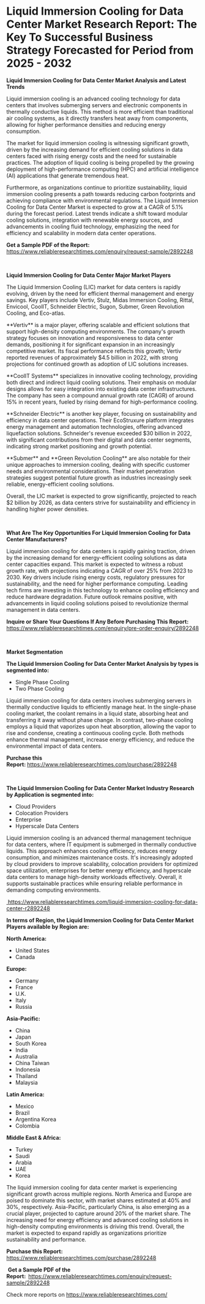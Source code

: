 <p><h1>Liquid Immersion Cooling for Data Center Market Research Report: The Key To Successful Business Strategy Forecasted for Period from 2025 - 2032</h1></p><p><strong>Liquid Immersion Cooling for Data Center Market Analysis and Latest Trends</strong></p>
<p><p>Liquid immersion cooling is an advanced cooling technology for data centers that involves submerging servers and electronic components in thermally conductive liquids. This method is more efficient than traditional air cooling systems, as it directly transfers heat away from components, allowing for higher performance densities and reducing energy consumption. </p><p>The market for liquid immersion cooling is witnessing significant growth, driven by the increasing demand for efficient cooling solutions in data centers faced with rising energy costs and the need for sustainable practices. The adoption of liquid cooling is being propelled by the growing deployment of high-performance computing (HPC) and artificial intelligence (AI) applications that generate tremendous heat. </p><p>Furthermore, as organizations continue to prioritize sustainability, liquid immersion cooling presents a path towards reducing carbon footprints and achieving compliance with environmental regulations. The Liquid Immersion Cooling for Data Center Market is expected to grow at a CAGR of 5.1% during the forecast period. Latest trends indicate a shift toward modular cooling solutions, integration with renewable energy sources, and advancements in cooling fluid technology, emphasizing the need for efficiency and scalability in modern data center operations.</p></p>
<p><strong>Get a Sample PDF of the Report:&nbsp;</strong> <a href="https://www.reliableresearchtimes.com/enquiry/request-sample/2892248?utm_campaign=3291&utm_medium=2&utm_source=Github&utm_content=ia&utm_term=15032025&utm_id=liquid-immersion-cooling-for-data-center">https://www.reliableresearchtimes.com/enquiry/request-sample/2892248</a></p>
<p>&nbsp;</p>
<p><strong>Liquid Immersion Cooling for Data Center Major Market Players</strong></p>
<p><p>The Liquid Immersion Cooling (LIC) market for data centers is rapidly evolving, driven by the need for efficient thermal management and energy savings. Key players include Vertiv, Stulz, Midas Immersion Cooling, Rittal, Envicool, CoolIT, Schneider Electric, Sugon, Submer, Green Revolution Cooling, and Eco-atlas.</p><p>**Vertiv** is a major player, offering scalable and efficient solutions that support high-density computing environments. The company's growth strategy focuses on innovation and responsiveness to data center demands, positioning it for significant expansion in an increasingly competitive market. Its fiscal performance reflects this growth; Vertiv reported revenues of approximately $4.5 billion in 2022, with strong projections for continued growth as adoption of LIC solutions increases.</p><p>**CoolIT Systems** specializes in innovative cooling technology, providing both direct and indirect liquid cooling solutions. Their emphasis on modular designs allows for easy integration into existing data center infrastructures. The company has seen a compound annual growth rate (CAGR) of around 15% in recent years, fueled by rising demand for high-performance cooling.</p><p>**Schneider Electric** is another key player, focusing on sustainability and efficiency in data center operations. Their EcoStruxure platform integrates energy management and automation technologies, offering advanced liquefaction solutions. Schneider's revenue exceeded $30 billion in 2022, with significant contributions from their digital and data center segments, indicating strong market positioning and growth potential.</p><p>**Submer** and **Green Revolution Cooling** are also notable for their unique approaches to immersion cooling, dealing with specific customer needs and environmental considerations. Their market penetration strategies suggest potential future growth as industries increasingly seek reliable, energy-efficient cooling solutions.</p><p>Overall, the LIC market is expected to grow significantly, projected to reach $2 billion by 2026, as data centers strive for sustainability and efficiency in handling higher power densities.</p></p>
<p>&nbsp;</p>
<p><strong>What Are The Key Opportunities For Liquid Immersion Cooling for Data Center Manufacturers?</strong></p>
<p><p>Liquid immersion cooling for data centers is rapidly gaining traction, driven by the increasing demand for energy-efficient cooling solutions as data center capacities expand. This market is expected to witness a robust growth rate, with projections indicating a CAGR of over 25% from 2023 to 2030. Key drivers include rising energy costs, regulatory pressures for sustainability, and the need for higher performance computing. Leading tech firms are investing in this technology to enhance cooling efficiency and reduce hardware degradation. Future outlook remains positive, with advancements in liquid cooling solutions poised to revolutionize thermal management in data centers.</p></p>
<p><strong>Inquire or Share Your Questions If Any Before Purchasing This Report:</strong> <a href="https://www.reliableresearchtimes.com/enquiry/pre-order-enquiry/2892248?utm_campaign=3291&utm_medium=2&utm_source=Github&utm_content=ia&utm_term=15032025&utm_id=liquid-immersion-cooling-for-data-center">https://www.reliableresearchtimes.com/enquiry/pre-order-enquiry/2892248</a></p>
<p>&nbsp;</p>
<p><strong>Market Segmentation</strong></p>
<p><strong>The Liquid Immersion Cooling for Data Center Market Analysis by types is segmented into:</strong></p>
<p><ul><li>Single Phase Cooling</li><li>Two Phase Cooling</li></ul></p>
<p><p>Liquid immersion cooling for data centers involves submerging servers in thermally conductive liquids to efficiently manage heat. In the single-phase cooling market, the coolant remains in a liquid state, absorbing heat and transferring it away without phase change. In contrast, two-phase cooling employs a liquid that vaporizes upon heat absorption, allowing the vapor to rise and condense, creating a continuous cooling cycle. Both methods enhance thermal management, increase energy efficiency, and reduce the environmental impact of data centers.</p></p>
<p><strong>Purchase this Report:&nbsp;</strong><a href="https://www.reliableresearchtimes.com/purchase/2892248?utm_campaign=3291&utm_medium=2&utm_source=Github&utm_content=ia&utm_term=15032025&utm_id=liquid-immersion-cooling-for-data-center">https://www.reliableresearchtimes.com/purchase/2892248</a></p>
<p>&nbsp;</p>
<p><strong>The Liquid Immersion Cooling for Data Center Market Industry Research by Application is segmented into:</strong></p>
<p><ul><li>Cloud Providers</li><li>Colocation Providers</li><li>Enterprise</li><li>Hyperscale Data Centers</li></ul></p>
<p><p>Liquid immersion cooling is an advanced thermal management technique for data centers, where IT equipment is submerged in thermally conductive liquids. This approach enhances cooling efficiency, reduces energy consumption, and minimizes maintenance costs. It's increasingly adopted by cloud providers to improve scalability, colocation providers for optimized space utilization, enterprises for better energy efficiency, and hyperscale data centers to manage high-density workloads effectively. Overall, it supports sustainable practices while ensuring reliable performance in demanding computing environments.</p></p>
<p><a href="https://www.reliableresearchtimes.com/liquid-immersion-cooling-for-data-center-r2892248?utm_campaign=3291&utm_medium=2&utm_source=Github&utm_content=ia&utm_term=15032025&utm_id=liquid-immersion-cooling-for-data-center">&nbsp;https://www.reliableresearchtimes.com/liquid-immersion-cooling-for-data-center-r2892248</a></p>
<p><strong>In terms of Region, the Liquid Immersion Cooling for Data Center Market Players available by Region are:</strong></p>
<p>
    <p> <strong> North America: </strong>
        <ul>
            <li>United States</li>
            <li>Canada</li>
        </ul>
        </p> 
    <p> <strong> Europe: </strong>
        <ul>
            <li>Germany</li>
            <li>France</li>
            <li>U.K.</li>
            <li>Italy</li>
            <li>Russia</li>
        </ul>
        </p> 
    <p> <strong> Asia-Pacific: </strong>
        <ul>
            <li>China</li>
            <li>Japan</li>
            <li>South Korea</li>
            <li>India</li>
            <li>Australia</li>
            <li>China Taiwan</li>
            <li>Indonesia</li>
            <li>Thailand</li>
            <li>Malaysia</li>
        </ul>
        </p> 
    <p> <strong> Latin America: </strong>
        <ul>
            <li>Mexico</li>
            <li>Brazil</li>
            <li>Argentina Korea</li>
            <li>Colombia</li>
        </ul>
        </p> 
    <p> <strong> Middle East & Africa: </strong>
        <ul>
            <li>Turkey</li>
            <li>Saudi</li>
            <li>Arabia</li>
            <li>UAE</li>
            <li>Korea</li>
        </ul>
    </p>
    </p>
<p><p>The liquid immersion cooling for data center market is experiencing significant growth across multiple regions. North America and Europe are poised to dominate this sector, with market shares estimated at 40% and 30%, respectively. Asia-Pacific, particularly China, is also emerging as a crucial player, projected to capture around 20% of the market share. The increasing need for energy efficiency and advanced cooling solutions in high-density computing environments is driving this trend. Overall, the market is expected to expand rapidly as organizations prioritize sustainability and performance.</p></p>
<p><strong>Purchase this Report: </strong><a href="https://www.reliableresearchtimes.com/purchase/2892248?utm_campaign=3291&utm_medium=2&utm_source=Github&utm_content=ia&utm_term=15032025&utm_id=liquid-immersion-cooling-for-data-center">https://www.reliableresearchtimes.com/purchase/2892248</a></p>
<p>&nbsp;<strong>Get a Sample PDF of the Report:&nbsp;&nbsp;</strong><a href="https://www.reliableresearchtimes.com/enquiry/request-sample/2892248?utm_campaign=3291&utm_medium=2&utm_source=Github&utm_content=ia&utm_term=15032025&utm_id=liquid-immersion-cooling-for-data-center">https://www.reliableresearchtimes.com/enquiry/request-sample/2892248</a></p>
<p><strong></strong></p>
<p>Check more reports on <a href="https://www.reliableresearchtimes.com/?utm_campaign=3291&utm_medium=2&utm_source=Github&utm_content=ia&utm_term=15032025&utm_id=liquid-immersion-cooling-for-data-center">https://www.reliableresearchtimes.com/</a></p>